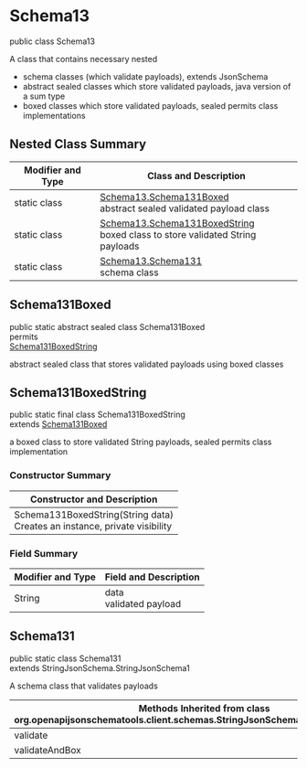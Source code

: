 # Schema13
public class Schema13<br>

A class that contains necessary nested
- schema classes (which validate payloads), extends JsonSchema
- abstract sealed classes which store validated payloads, java version of a sum type
- boxed classes which store validated payloads, sealed permits class implementations

## Nested Class Summary
| Modifier and Type | Class and Description |
| ----------------- | ---------------------- |
| static class | [Schema13.Schema131Boxed](#schema131boxed)<br> abstract sealed validated payload class |
| static class | [Schema13.Schema131BoxedString](#schema131boxedstring)<br> boxed class to store validated String payloads |
| static class | [Schema13.Schema131](#schema131)<br> schema class |

## Schema131Boxed
public static abstract sealed class Schema131Boxed<br>
permits<br>
[Schema131BoxedString](#schema131boxedstring)

abstract sealed class that stores validated payloads using boxed classes

## Schema131BoxedString
public static final class Schema131BoxedString<br>
extends [Schema131Boxed](#schema131boxed)

a boxed class to store validated String payloads, sealed permits class implementation

### Constructor Summary
| Constructor and Description |
| --------------------------- |
| Schema131BoxedString(String data)<br>Creates an instance, private visibility |

### Field Summary
| Modifier and Type | Field and Description |
| ----------------- | ---------------------- |
| String | data<br>validated payload |

## Schema131
public static class Schema131<br>
extends StringJsonSchema.StringJsonSchema1

A schema class that validates payloads

| Methods Inherited from class org.openapijsonschematools.client.schemas.StringJsonSchema.StringJsonSchema1 |
| ------------------------------------------------------------------ |
| validate                                                           |
| validateAndBox                                                     |
